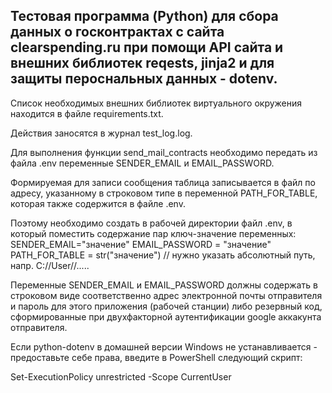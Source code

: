 ## Тестовая программа (Python) для сбора данных о госконтрактах с сайта clearspending.ru при помощи API сайта и внешних библиотек reqests, jinja2 и для защиты пероснальных данных - dotenv.

Список необходимых внешних библиотек виртуального окружения находится в файле requirements.txt.

Действия заносятся в журнал test_log.log.

Для выполнения функции send_mail_contracts необходимо передать из файла .env переменные SENDER_EMAIL и EMAIL_PASSWORD.

Формируемая для записи сообщения таблица записывается в файл по адресу, указанному в строковом типе в переменной PATH_FOR_TABLE, которая также содержится в файле .env.

Поэтому необходимо создать в рабочей директории файл .env, в который поместить содержание пар ключ-значение переменных:
SENDER_EMAIL="значение"
EMAIL_PASSWORD = "значение"
PATH_FOR_TABLE = str("значение")       // нужно указать абсолютный путь, напр. С://User//.....

Переменные SENDER_EMAIL и EMAIL_PASSWORD должны содержать в строковом виде соответственно адрес электронной почты отправителя и пароль для этого приложения (рабочей станции) либо резервный код, сформированные при двухфакторной аутентификации google аккакунта отправителя.

Если python-dotenv в домашней версии Windows не устанавливается - предоставьте себе права, введите в PowerShell следующий скрипт: 

Set-ExecutionPolicy unrestricted -Scope CurrentUser



